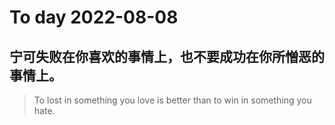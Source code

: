 
# To day 2022-08-08


## 宁可失败在你喜欢的事情上，也不要成功在你所憎恶的事情上。
> To lost in something you love is better than to win in something you hate.

    